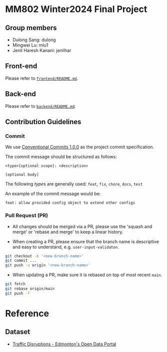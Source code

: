 # MM802 Winter2024 Final Project

## Group members
- Dulong Sang: dulong
- Mingwei Lu: mlu1
- Jenil Haresh Kanani: jenilhar


## Front-end
Please refer to [`frontend/README.md`](frontend/README.md).


## Back-end
Please refer to [`backend/README.md`](backend/README.md).


## Contribution Guidelines

### Commit

We use [Conventional Commits 1.0.0](https://www.conventionalcommits.org/en/v1.0.0/) as the project commit specification.

The commit message should be structured as follows:
```
<type>[optional scope]: <description>

[optional body]
```

The following *type*s are generally used: `feat`, `fix`, `chore`, `docs`, `test`

An example of the commit message would be:
```
feat: allow provided config object to extend other configs
```

### Pull Request (PR)

- All changes should be merged via a PR, please use the 'squash and merge' or 'rebase and merge' to keep a linear history.

- When creating a PR, please ensure that the branch name is descriptive and easy to understand, e.g. `user-input-validaton`.

```bash
git checkout -b '<new-branch-name>'
git commit ...
git push -u origin '<new-branch-name>'
```

- When updating a PR, make sure it is rebased on top of most recent `main`.

```bash
git fetch
git rebase origin/main
git push -f
```

# Reference

## Dataset
- [Traffic Disruptions - Edmonton's Open Data Portal](https://data.edmonton.ca/Transportation/Traffic-Disruptions/k4tx-5k8p/data_preview)
